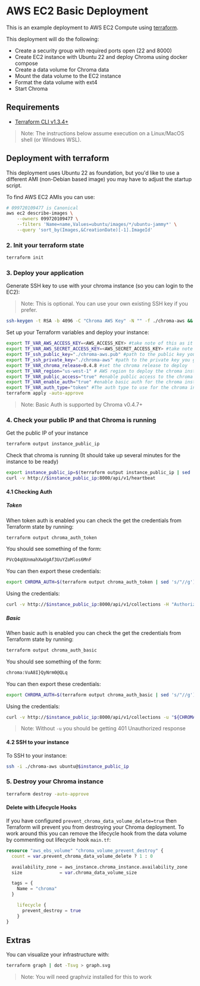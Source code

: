 # AWS EC2 Basic Deployment

This is an example deployment to AWS EC2 Compute using [terraform](https://www.terraform.io/).

This deployment will do the following:

- Create a security group with required ports open (22 and 8000)
- Create EC2 instance with Ubuntu 22 and deploy Chroma using docker compose
- Create a data volume for Chroma data
- Mount the data volume to the EC2 instance
- Format the data volume with ext4
- Start Chroma

## Requirements

- [Terraform CLI v1.3.4+](https://developer.hashicorp.com/terraform/tutorials/gcp-get-started/install-cli)

> Note: The instructions below assume execution on a Linux/MacOS shell (or Windows WSL).

## Deployment with terraform

This deployment uses Ubuntu 22 as foundation, but you'd like to use a different AMI (non-Debian based image) you may
have to adjust the startup script.

To find AWS EC2 AMIs you can use:

```bash
# 099720109477 is Canonical
aws ec2 describe-images \
    --owners 099720109477 \
    --filters 'Name=name,Values=ubuntu/images/*/ubuntu-jammy*' \
    --query 'sort_by(Images,&CreationDate)[-1].ImageId'
```

### 2. Init your terraform state

```bash
terraform init
```

### 3. Deploy your application

Generate SSH key to use with your chroma instance (so you can login to the EC2):

> Note: This is optional. You can use your own existing SSH key if you prefer.

```bash
ssh-keygen -t RSA -b 4096 -C "Chroma AWS Key" -N "" -f ./chroma-aws && chmod 400 ./chroma-aws
```

Set up your Terraform variables and deploy your instance:

```bash
export TF_VAR_AWS_ACCESS_KEY=<AWS_ACCESS_KEY> #take note of this as it must be present in all of the subsequent steps
export TF_VAR_AWS_SECRET_ACCESS_KEY=<AWS_SECRET_ACCESS_KEY> #take note of this as it must be present in all of the subsequent steps
export TF_ssh_public_key="./chroma-aws.pub" #path to the public key you generated above (or can be different if you want to use your own key)
export TF_ssh_private_key="./chroma-aws" #path to the private key you generated above (or can be different if you want to use your own key) - used for formatting the Chroma data volume
export TF_VAR_chroma_release=0.4.8 #set the chroma release to deploy
export TF_VAR_region="us-west-1" # AWS region to deploy the chroma instance to
export TF_VAR_public_access="true" #enable public access to the chroma instance on port 8000
export TF_VAR_enable_auth="true" #enable basic auth for the chroma instance
export TF_VAR_auth_type="token" #The auth type to use for the chroma instance (token or basic)
terraform apply -auto-approve
```

> Note: Basic Auth is supported by Chroma v0.4.7+

### 4. Check your public IP and that Chroma is running

Get the public IP of your instance

```bash
terraform output instance_public_ip
```

Check that chroma is running (It should take up several minutes for the instance to be ready)

```bash
export instance_public_ip=$(terraform output instance_public_ip | sed 's/"//g')
curl -v http://$instance_public_ip:8000/api/v1/heartbeat
```

#### 4.1 Checking Auth

##### Token

When token auth is enabled you can check the get the credentials from Terraform state by running:

```bash
terraform output chroma_auth_token
```

You should see something of the form:

```bash
PVcQ4qUUnmahXwUgAf3UuYZoMlos6MnF
```

You can then export these credentials:

```bash
export CHROMA_AUTH=$(terraform output chroma_auth_token | sed 's/"//g')
```

Using the credentials:

```bash
curl -v http://$instance_public_ip:8000/api/v1/collections -H "Authorization: Bearer ${CHROMA_AUTH}"
```

##### Basic

When basic auth is enabled you can check the get the credentials from Terraform state by running:

```bash
terraform output chroma_auth_basic
```

You should see something of the form:

```bash
chroma:VuA8I}QyNrm0@QLq
```

You can then export these credentials:

```bash
export CHROMA_AUTH=$(terraform output chroma_auth_basic | sed 's/"//g')
```

Using the credentials:

```bash
curl -v http://$instance_public_ip:8000/api/v1/collections -u "${CHROMA_AUTH}"
```

> Note: Without `-u` you should be getting 401 Unauthorized response

#### 4.2 SSH to your instance

To SSH to your instance:

```bash
ssh -i ./chroma-aws ubuntu@$instance_public_ip
```

### 5. Destroy your Chroma instance

```bash
terraform destroy -auto-approve
```

#### Delete with Lifecycle Hooks

If you have configured `prevent_chroma_data_volume_delete=true` then Terraform will prevent you from destroying your
Chroma deployment. To work around this you can remove the lifecycle hook from the data volume by commenting out
lifecycle hook `main.tf`:

```terraform
resource "aws_ebs_volume" "chroma_volume_prevent_destroy" {
  count = var.prevent_chroma_data_volume_delete ? 1 : 0

  availability_zone = aws_instance.chroma_instance.availability_zone
  size              = var.chroma_data_volume_size

  tags = {
    Name = "chroma"
  }

    lifecycle {
      prevent_destroy = true
    }
}
```

## Extras

You can visualize your infrastructure with:

```bash
terraform graph | dot -Tsvg > graph.svg
```

> Note: You will need graphviz installed for this to work
